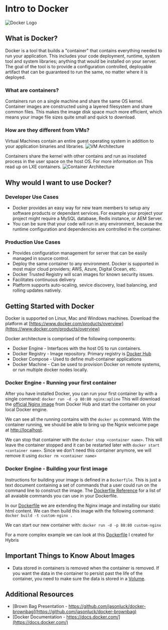 # Intro to Docker
![Docker Logo](https://www.docker.com/sites/default/files/moby.svg)

## What is Docker?
Docker is a tool that builds a "container" that contains everything needed to run your application. This includes
your code deployment, runtime, system tool and system libraries; anything that would be installed on your server. The goal of
the tool is to provide a configuration controlled, deployable artifact that can be guaranteed to run the same, no matter where
it is deployed.


### What are containers?
Containers run on a single machine and share the same OS kernel. Container images are constructed using a layered
filesystem and share common files. This makes the image disk space much more efficient, which means your image file sizes
quite small and quick to download.

### How are they different from VMs?
Virtual Machines contain an entire guest operating system in addition to your application binaries and libraries. 
![VM Architecture](https://www.docker.com/sites/default/files/WhatIsDocker_2_VMs_0-2_2.png) 

Containers
share the kernel with other contains and run as insolated process in the user space on the host OS. For more information on This
read up on LXE containers.
![Container Architecture](https://www.docker.com/sites/default/files/WhatIsDocker_3_Containers_2_0.png)

## Why would I want to use Docker?

### Developer Use Cases
* Docker provides an easy way for new team members to setup any software products or dependant services. For example your project
your project might require a MySQL database, Redis instance, or AEM Server.
* You can be sure that your code will run in any environment, because the runtime configuration and dependencies are controlled
in the container.

### Production Use Cases
* Provides configuration management for server that can be easily managed in source control.
* Deploy the same container to any environment. Docker is supported in most major cloud providers; AWS, Azure, Digital Ocean, etc.
* Docker Trusted Registry will scan images for known security issues.
* Facilitates continuous delivery
* Platform supports auto-scaling, sevice discovery, load balancing, and rolling updates natively.


## Getting Started with Docker
Docker is supported on Linux, Mac and Windows machines. Download the platform at [https://www.docker.com/products/overview](https://www.docker.com/products/overview)

Docker architecture is comprised of the following components:
* Docker Engine - Interfaces with the host OS to run containers. 
* Docker Registry - Image repository. Primary registry is [Docker Hub](https://hub.docker.com/)
* Docker Compose - Used to define mult-container applications
* Docker Machine - Can be used to provision Docker on remote systems, or run multiple docker nodes locally.

### Docker Engine - Running your first container
After you have installed Docker, you can run your first container by with a single command:
`docker run -d -p 80:80 nginx:apline`
This will download the [official Nginx image](https://hub.docker.com/_/nginx/) from Docker Hub and start the container on your local Docker engine.

We can see all the running contains with the `docker ps` command. With the container running, we should be able
to bring up the Ngnix welcome page at [http://localhost](http://localhost). 

We can stop that container with the `docker stop <container name>`. This will leave the container stopped and it can be
restarted later with `docker start <container name>`. Since we don't need this container anymore, we will remove it using
`docker rm <container name>`

### Docker Engine - Building your first image
Instructions for building your image is defined in a `Dockerfile`. This is just a text document containing
a set of commands that a user could run on the command line to construct the image. The [Dockerfile Reference](https://docs.docker.com/engine/reference/builder/)
for a list of all avaiable commands you can use in your Dockerfile.

In our [Dockerfile](Dockerfile) we are extending the Nginx image and installing our static html content. We can then
build this image with the following command: `docker build -t custom-nginx .`

We can start our new container with: `docker run -d -p 80:80 custom-nginx`

For a more complex example we can look at this [Dockerfile](https://github.com/jasonluck/hybris-docker/blob/master/Dockerfile) I created for Hybris

## Important Things to Know About Images
* Data stored in containers is removed when the container is removed. If you want the data in the container
to persist past the life of the container, you need to make sure the data is stored in a [Volume](https://docs.docker.com/engine/tutorials/dockervolumes/).

## Additional Resources
* [Brown Bag Presentation - https://github.com/jasonluck/docker-brownbag](https://github.com/jasonluck/docker-brownbag)
* [Docker Documentation - https://docs.docker.com/](https://docs.docker.com/)
